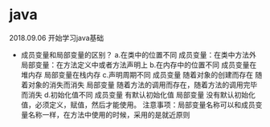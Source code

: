 # java
2018.09.06 开始学习java基础


* 成员变量和局部变量的区别？
 	a.在类中的位置不同
 		成员变量：在类中方法外
 		局部变量：在方法定义中或者方法声明上
	b.在内存中的位置不同
 		成员变量在堆内存
 		局部变量在栈内存
	c.声明周期不同
 		成员变量 随着对象的创建而存在 随着对象的消失而消失
 		局部变量 随着方法的调用而存在，随着方法的调用完毕而消失
	d.初始化值不同
 		成员变量  有默认初始化值 
 		局部变量 没有默认初始化值，必须定义，赋值，然后才能使用。
 		注意事项：局部变量名称可以和成员变量名称一样，在方法中使用的时候，采用的是就近原则